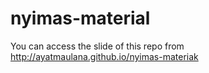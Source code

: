 # nyimas-material

You can access the slide of this repo from http://ayatmaulana.github.io/nyimas-materiak
